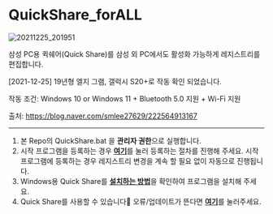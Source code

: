 # QuickShare_forALL

![20211225_201951](https://user-images.githubusercontent.com/22024308/147383866-1cee337f-c4a7-4038-8154-01c277374822.jpg)


삼성 PC용 퀵쉐어(Quick Share)를 삼성 외 PC에서도 활성화 가능하게 레지스트리를 편집합니다.

[2021-12-25] 19년형 엘지 그램, 갤럭시 S20+로 작동 확인 되었습니다.

작동 조건: Windows 10 or Windows 11 + Bluetooth 5.0 지원 + Wi-Fi 지원

출처: https://blog.naver.com/smlee27629/222564913167

---

1. 본 Repo의 QuickShare.bat 을 **관리자 권한**으로 실행합니다.
2. 시작 프로그램을 등록하는 경우 [**여기**](https://github.com/dhlife09/QuickShare_forALL/blob/main/README_schedtasks.md)를 눌러 등록하는 절차를 진행해 주세요. 시작 프로그램에 등록하는 경우 레지스트리 변경을 계속 할 필요 없이 자동으로 진행됩니다.
3. Windows용 Quick Share를 [**설치하는 방법**](https://github.com/dhlife09/QuickShare_forALL/blob/main/README_installQS.md)을 확인하여 프로그램을 설치해 주세요.
4. Quick Share를 사용할 수 있습니다🎉 오류/업데이트가 뜬다면 [**여기**](https://github.com/dhlife09/QuickShare_forALL/blob/main/README_updateReq)를 눌러주세요.